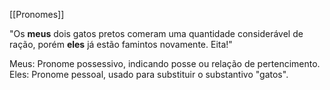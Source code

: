 [[Pronomes]]

"Os **meus** dois gatos pretos comeram uma quantidade considerável de ração, porém **eles** já estão famintos novamente. Eita!"

Meus: Pronome possessivo, indicando posse ou relação de pertencimento.
Eles: Pronome pessoal, usado para substituir o substantivo "gatos".